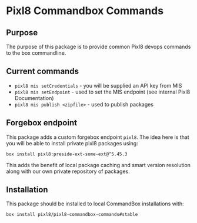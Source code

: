 # Pixl8 Commandbox Commands

## Purpose

The purpose of this package is to provide common Pixl8 devops commands to the box commandline.

## Current commands

* `pixl8 mis setCredentials` - you will be supplied an API key from MIS
* `pixl8 mis setEndpoint` - used to set the MIS endpoint (see internal Pixl8 Documentation)
* `pixl8 mis publish <zipfile>` - used to publish packages

## Forgebox endpoint

This package adds a custom forgebox endpoint `pixl8`. The idea here is that you will be able to install private pixl8 packages using:

```
box install pixl8:preside-ext-some-ext@^5.45.3
```

This adds the benefit of local package caching and smart version resolution along with our own private repository of packages.

## Installation

This package should be installed to local CommandBox installations with:

```
box install pixl8/pixl8-commandbox-commands#stable
```

